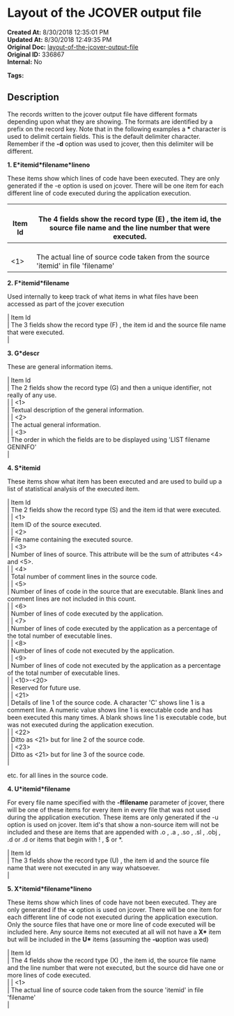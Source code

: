 # Layout of the JCOVER output file

**Created At:** 8/30/2018 12:35:01 PM  
**Updated At:** 8/30/2018 12:49:35 PM  
**Original Doc:** [layout-of-the-jcover-output-file](https://docs.jbase.com/48399-tools/layout-of-the-jcover-output-file)  
**Original ID:** 336867  
**Internal:** No  

**Tags:**
<badge text='jbase tools' vertical='middle' />
<badge text='jcover' vertical='middle' />

## Description 

The records written to the jcover output file have different formats depending upon what they are showing. The formats are identified by a prefix on the record key. Note that in the following examples a **\*** character is used to delimit certain fields. This is the default delimiter character. Remember if the **-d** option was used to jcover, then this delimiter will be different.

**1. E\*itemid\*filename\*lineno**

These items show which lines of code have been executed. They are only generated if the -e option is used on jcover. There will be one item for each different line of code executed during the application execution.


| <br>Item Id<br> | <br>The 4 fields show the record type (E) , the item id, the source file name and the line number that were executed.<br> |
| --- | --- |
| <br>&lt;1&gt;<br> | <br>The actual line of source code taken from the source 'itemid' in file 'filename'<br> |




**2. F\*itemid\*filename**

Used internally to keep track of what items in what files have been accessed as part of the jcover execution


| Item Id<br> | The 3 fields show the record type (F) , the item id and the source file name that were executed.<br> |




**3. G\*descr**

These are general information items.


| Item Id<br> | The 2 fields show the record type (G) and then a unique identifier, not really of any use.<br> |
| &lt;1&gt;<br> | Textual description of the general information.<br> |
| &lt;2&gt;<br> | The actual general information.<br> |
| &lt;3&gt;<br> | The order in which the fields are to be displayed using 'LIST filename GENINFO'<br> |




**4. S\*itemid**

These items show what item has been executed and are used to build up a list of statistical analysis of the executed item.


| Item Id<br> | The 2 fields show the record type (S) and the item id that were executed.<br> |
| &lt;1&gt;<br> | Item ID of the source executed.<br> |
| &lt;2&gt;<br> | File name containing the executed source.<br> |
| &lt;3&gt;<br> | Number of lines of source. This attribute will be the sum of attributes &lt;4&gt; and &lt;5&gt;.<br> |
| &lt;4&gt;<br> | Total number of comment lines in the source code.<br> |
| &lt;5&gt;<br> | Number of lines of code in the source that are executable. Blank lines and comment lines are not included in this count.<br> |
| &lt;6&gt;<br> | Number of lines of code executed by the application.<br> |
| &lt;7&gt;<br> | Number of lines of code executed by the application as a percentage of the total number of executable lines.<br> |
| &lt;8&gt;<br> | Number of lines of code not executed by the application.<br> |
| &lt;9&gt;<br> | Number of lines of code not executed by the application as a percentage of the total number of executable lines.<br> |
| &lt;10&gt;-&lt;20&gt;<br> | Reserved for future use.<br> |
| &lt;21&gt;<br> | Details of line 1 of the source code. A character 'C' shows line 1 is a comment line. A numeric value shows line 1 is executable code and has been executed this many times. A blank shows line 1 is executable code, but was not executed during the application execution.<br> |
| &lt;22&gt;<br> | Ditto as &lt;21&gt; but for line 2 of the source code.<br> |
| &lt;23&gt;<br> | Ditto as &lt;21&gt; but for line 3 of the source code.<br> |


etc. for all lines in the source code.



**4. U\*itemid\*filename**

For every file name specified with the **-ffilename** parameter of jcover, there will be one of these items for every item in every file that was not used during the application execution. These items are only generated if the -u option is used on jcover. Item id's that show a non-source item will not be included and these are items that are appended with .o , .a , .so , .sl , .obj , .d or .d or items that begin with ! , $ or \*.


| Item Id<br> | The 3 fields show the record type (U) , the item id and the source file name that were not executed in any way whatsoever.<br> |




**5. X\*itemid\*filename\*lineno**

These items show which lines of code have not been executed. They are only generated if the **-x** option is used on jcover. There will be one item for each different line of code not executed during the application execution. Only the source files that have one or more line of code executed will be included here. Any source items not executed at all will not have a **X\*** item but will be included in the **U\*** items (assuming the **-u**option was used)


| Item Id<br> | The 4 fields show the record type (X) , the item id, the source file name and the line number that were not executed, but the source did have one or more lines of code executed.<br> |
| &lt;1&gt;<br> | The actual line of source code taken from the source 'itemid' in file 'filename'<br> |

